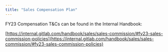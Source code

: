 ```yaml
---
title: "Sales Compensation Plan"
---
```


FY23 Compensation T&Cs can be found in the Internal Handbook:

[https://internal.gitlab.com/handbook/sales/sales-commission/#fy23-sales-commission-policies](https://internal.gitlab.com/handbook/sales/sales-commission/#fy23-sales-commission-policies)
